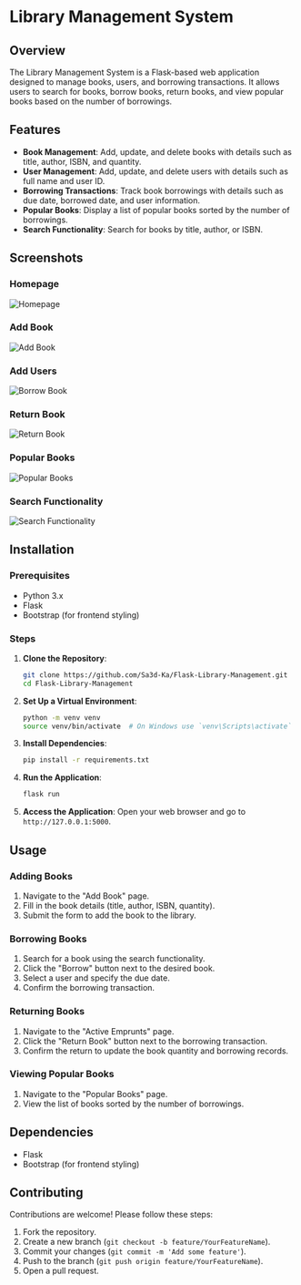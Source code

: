 # Library Management System

## Overview

The Library Management System is a Flask-based web application designed to manage books, users, and borrowing transactions. It allows users to search for books, borrow books, return books, and view popular books based on the number of borrowings.

## Features

- **Book Management**: Add, update, and delete books with details such as title, author, ISBN, and quantity.
- **User Management**: Add, update, and delete users with details such as full name and user ID.
- **Borrowing Transactions**: Track book borrowings with details such as due date, borrowed date, and user information.
- **Popular Books**: Display a list of popular books sorted by the number of borrowings.
- **Search Functionality**: Search for books by title, author, or ISBN.

## Screenshots

### Homepage
![Homepage](https://res.cloudinary.com/du0x9ut5o/image/upload/v1736681090/v0wwp0arscdn6oc6audd.png)

### Add Book
![Add Book](https://res.cloudinary.com/du0x9ut5o/image/upload/v1736681090/c8uyyrtxvl8j0ijme9eo.png)

### Add Users
![Borrow Book](https://res.cloudinary.com/du0x9ut5o/image/upload/v1736681091/dtrndkvdxa5ciyzxsahc.png)

### Return Book
![Return Book](https://res.cloudinary.com/du0x9ut5o/image/upload/v1736681090/fszcxnbstgwaw5rbtvdd.png)

### Popular Books
![Popular Books](https://res.cloudinary.com/du0x9ut5o/image/upload/v1736681091/irc7sntxv2ixkqefiajb.png)

### Search Functionality
![Search Functionality](https://res.cloudinary.com/du0x9ut5o/image/upload/v1736681098/mmtqu6mnoicoby0kibg0.png)

## Installation

### Prerequisites

- Python 3.x
- Flask
- Bootstrap (for frontend styling)

### Steps

1. **Clone the Repository**:
   ```bash
   git clone https://github.com/Sa3d-Ka/Flask-Library-Management.git
   cd Flask-Library-Management
   ```

2. **Set Up a Virtual Environment**:
   ```bash
   python -m venv venv
   source venv/bin/activate  # On Windows use `venv\Scripts\activate`
   ```

3. **Install Dependencies**:
   ```bash
   pip install -r requirements.txt
   ```

4. **Run the Application**:
   ```bash
   flask run
   ```

5. **Access the Application**:
   Open your web browser and go to `http://127.0.0.1:5000`.

## Usage

### Adding Books

1. Navigate to the "Add Book" page.
2. Fill in the book details (title, author, ISBN, quantity).
3. Submit the form to add the book to the library.

### Borrowing Books

1. Search for a book using the search functionality.
2. Click the "Borrow" button next to the desired book.
3. Select a user and specify the due date.
4. Confirm the borrowing transaction.

### Returning Books

1. Navigate to the "Active Emprunts" page.
2. Click the "Return Book" button next to the borrowing transaction.
3. Confirm the return to update the book quantity and borrowing records.

### Viewing Popular Books

1. Navigate to the "Popular Books" page.
2. View the list of books sorted by the number of borrowings.

## Dependencies

- Flask
- Bootstrap (for frontend styling)

## Contributing

Contributions are welcome! Please follow these steps:

1. Fork the repository.
2. Create a new branch (`git checkout -b feature/YourFeatureName`).
3. Commit your changes (`git commit -m 'Add some feature'`).
4. Push to the branch (`git push origin feature/YourFeatureName`).
5. Open a pull request.

